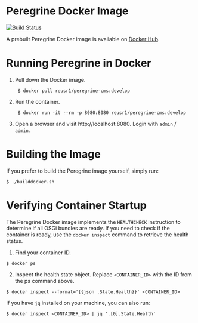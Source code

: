 # Peregrine Docker Image

[![Build Status](https://travis-ci.com/GastonGonzalez/peregrine-cms.svg?branch=master)](https://travis-ci.com/GastonGonzalez/peregrine-cms)

A prebuilt Peregrine Docker image is available on [Docker Hub](https://cloud.docker.com/repository/docker/reusr1/peregrine-cms).


# Running Peregrine in Docker

1. Pull down the Docker image.

        $ docker pull reusr1/peregrine-cms:develop

2. Run the container.

        $ docker run -it --rm -p 8080:8080 reusr1/peregrine-cms:develop

3. Open a browser and visit http://localhost:8080. Login with `admin` / ` admin`.


# Building the Image

If you prefer to build the Peregrine image yourself, simply run:

    $ ./builddocker.sh


# Verifying Container Startup

The Peregrine Docker image implements the `HEALTHCHECK` instruction to determine if all
OSGi bundles are ready. If you need to check if the container is ready, use the 
`docker inspect` command to retrieve the health status. 

1. Find your container ID.

```
$ docker ps
```

2. Inspect the health state object. Replace `<CONTAINER_ID>` with the ID from the ps command above.

```
$ docker inspect --format='{{json .State.Health}}' <CONTAINER_ID> 
```

If you have `jq` installed on your machine, you can also run:

```
$ docker inspect <CONTAINER_ID> | jq '.[0].State.Health'
```

